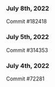 ### July 8th, 2022

Commit #182418

### July 5th, 2022

Commit #314353


### July 4th, 2022

Commit #72281
